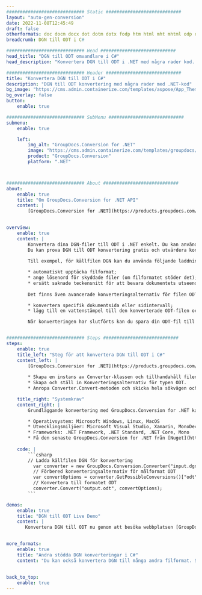 ```yaml
---
############################# Static ############################
layout: "auto-gen-conversion"
date: 2022-11-08T12:45:49
draft: false
otherformats: doc docm docx dot dotm dotx fodp htm html mht mhtml odp odt otp pot potm potx pps ppsm ppsx ppt pptm pptx rtf
breadcrumb: DGN till ODT i C#

############################# Head ############################
head_title: "DGN till ODT omvandlare i C#"
head_description: "Konvertera DGN till ODT i .NET med några rader kod. Använd GroupDocs Document Conversion API för att konvertera över 160 filformat."

############################# Header ############################
title: "Konvertera DGN till ODT i C#"
description: "DGN till ODT konvertering med några rader med .NET-kod"
bg_image: "https://cms.admin.containerize.com/templates/aspose/App_Themes/V3/images/bg/header1.png"
bg_overlay: false
button:
    enable: true

############################# SubMenu ############################
submenu:
    enable: true

    left:
        img_alt: "GroupDocs.Conversion for .NET"
        image: "https://cms.admin.containerize.com/templates/groupdocs/images/product-logos/90x90-noborder/groupdocs-conversion-net.png"
        product: "GroupDocs.Conversion"
        platform: ".NET"



############################# About ############################
about:
    enable: true
    title: "Om GroupDocs.Conversion for .NET API"
    content: |
        [GroupDocs.Conversion for .NET](https://products.groupdocs.com/conversion/net/) kan användas för att konvertera Microsoft Word, Excel, PowerPoint, PDF, Visio och andra format. GroupDocs.Conversion är ett fristående API som är lämpligt för back-end och interna system där hög prestanda krävs. Det beror inte på någon programvara som Microsoft eller Open Office.
    

overview:
    enable: true
    content: |
        Konvertera dina DGN-filer till ODT i .NET enkelt. Du kan använda bara ett par C# kodrader i valfri plattform som du vill, som - Windows, Linux, macOS.
        Du kan prova DGN till ODT konvertering gratis och utvärdera konverteringsresultatens kvalitet. Tillsammans med enkla filkonverteringsscenarier kan du prova mer avancerade alternativ för att ladda källfilen DGN och för att spara resultatet ODT. 
        
        Till exempel, för källfilen DGN kan du använda följande laddningsalternativ:

        * automatiskt upptäcka filformat;
        * ange lösenord för skyddade filer (om filformatet stöder det);
        * ersätt saknade teckensnitt för att bevara dokumentets utseende.
        
        Det finns även avancerade konverteringsalternativ för filen ODT:

        * konvertera specifik dokumentsida eller sidintervall;
        * lägg till en vattenstämpel till den konverterade ODT-filen och många fler.

        När konverteringen har slutförts kan du spara din ODT-fil till den lokala filsökvägen eller någon tredje parts lagring som FTP, Amazon S3, Google Drive, Dropbox etc. Observera - för att konvertera DGN till {{ TO}} det finns inget behov av någon ytterligare programvara installerad - som MS Office, Open Office, Adobe Acrobat Reader etc.


############################# Steps ############################
steps:
    enable: true
    title_left: "Steg för att konvertera DGN till ODT i C#"
    content_left: |
        [GroupDocs.Conversion for .NET](https://products.groupdocs.com/conversion/net/) gör det enkelt för utvecklare att konvertera en DGN-fil till ODT med några rader kod.
        
        * Skapa en instans av Converter-klassen och tillhandahåll filen DGN med den fullständiga sökvägen
        * Skapa och ställ in Konverteringsalternativ för typen ODT.
        * Anropa Converter.Convert-metoden och skicka hela sökvägen och formatet (ODT) som en parameter

    title_right: "Systemkrav"
    content_right: |
        Grundläggande konvertering med GroupDocs.Conversion for .NET kan göras med bara några enkla steg. Våra API:er stöds på alla större plattformar och operativsystem. Innan du kör koden nedan, se till att du har följande förutsättningar installerade på ditt system.

        * Operativsystem: Microsoft Windows, Linux, MacOS
        * Utvecklingsmiljöer: Microsoft Visual Studio, Xamarin, MonoDevelop
        * Frameworks: .NET Framework, .NET Standard, .NET Core, Mono
        * Få den senaste GroupDocs.Conversion for .NET från [Nuget](https://www.nuget.org/packages/groupdocs.conversion)
         
    code: |
        ```csharp    
        // Ladda källfilen DGN för konvertering
          var converter = new GroupDocs.Conversion.Converter("input.dgn");
          // Förbered konverteringsalternativ för målformat ODT
          var convertOptions = converter.GetPossibleConversions()["odt"].ConvertOptions;
          // Konvertera till formatet ODT
          converter.Convert("output.odt", convertOptions);
        ```

demos:
    enable: true
    title: "DGN till ODT Live Demo"
    content: |
       Konvertera DGN till ODT nu genom att besöka webbplatsen [GroupDocs.Conversion App](https://products.groupdocs.app/conversion/family). Onlinedemo har följande fördelar
          

more_formats:
    enable: true
    title: "Andra stödda DGN konverteringar i C#"
    content: "Du kan också konvertera DGN till många andra filformat. Se listan nedan."
       
       
back_to_top:
    enable: true
---
```

